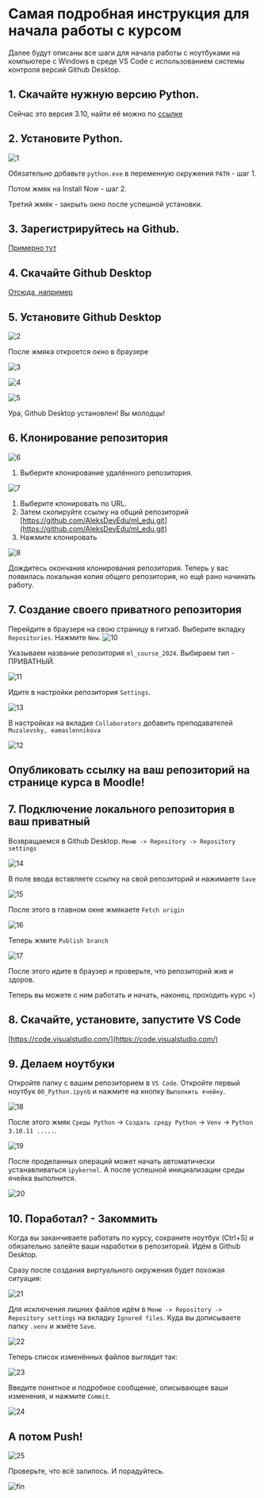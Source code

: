 # Самая подробная инструкция для начала работы с курсом

Далее будут описаны все шаги для начала работы с ноутбуками на компьютере с Windows в среде VS Code с использованием системы контроля версий Github Desktop.

## 1. Скачайте нужную версию Python.
Сейчас это версия 3.10, найти её можно по [ссылке](https://www.python.org/downloads/release/python-31011/)

## 2. Установите Python.

![1](assets/rtfm/1.png)

Обязательно добавьте `python.exe` в переменную окружения `PATH` - шаг 1.

Потом жмяк на Install Now - шаг 2.

Третий жмяк - закрыть окно после успешной установки.

## 3. Зарегистрируйтесь на Github.

[Примерно тут](https://github.com/signup)


## 4. Скачайте Github Desktop

 [Отсюда, например](https://desktop.github.com/download/)

## 5. Установите Github Desktop

![2](assets/rtfm/2.png)

После жмяка откроется окно в браузере

![3](assets/rtfm/3.png)

![4](assets/rtfm/4.png)

![5](assets/rtfm/5.png)

Ура, Github Desktop установлен! Вы молодцы! 

## 6. Клонирование репозитория

![6](assets/rtfm/6.png)

1. Выберите клонирование удалённого репозитория.

![7](assets/rtfm/7.png)

1. Выберите клонировать по URL.
2. Затем скопируйте ссылку на общий репозиторий [https://github.com/AleksDevEdu/ml_edu.git](https://github.com/AleksDevEdu/ml_edu.git)
3. Нажмите клонировать

![8](assets/rtfm/8.png)

Дождитесь окончания клонирования репозитория.
Теперь у вас появилась локальная копия общего репозитория, но ещё рано начинать работу.

## 7. Создание своего приватного репозитория

Перейдите в браузере на свою страницу в гитхаб. Выберите вкладку `Repositories`. Нажмите `New`.
![10](assets/rtfm/10.png)

Указываем название репозитория `ml_course_2024`. Выбираем тип - ПРИВАТНЫЙ.

![11](assets/rtfm/11.png)

Идите в настройки репозитория `Settings`.

![13](assets/rtfm/13.png)

 В настройках на вкладке `Collaborators` добавить преподавателей `Muzalevsky, eamaslennikova` 

![12](assets/rtfm/12.png)

## Опубликовать ссылку на ваш репозиторий на странице курса в Moodle!

## 7. Подключение локального репозитория в ваш приватный

Возвращаемся в Github Desktop.
`Меню -> Repository -> Repository settings`

![14](assets/rtfm/14.png)

В поле ввода вставляете ссылку на свой репозиторий и нажимаете `Save`

![15](assets/rtfm/15.png)

После этого в главном окне жмякаете `Fetch origin`

![16](assets/rtfm/16.png)

Теперь жмите `Publish branch`

![17](assets/rtfm/17.png)

После этого идите в браузер и проверьте, что репозиторий жив и здоров.

Теперь вы можете с ним работать и начать, наконец, проходить курс =)

## 8. Скачайте, установите, запустите VS Code

[https://code.visualstudio.com/](https://code.visualstudio.com/)


## 9. Делаем ноутбуки

Откройте папку с вашим репозиторием в `VS Code`. Откройте первый ноутбук `00_Python.ipynb` и нажмите на кнопку `Выполнить ячейку`.

![18](assets/rtfm/18.png)

После этого жмяк `Среды Python` -> `Создать среду Python` -> `Venv` -> `Python 3.10.11 .....`.

![19](assets/rtfm/19.png)

После проделанных операций может начать автоматически устанавливаться `ipykernel`.
А после успешной инициализации среды ячейка выполнится.

![20](assets/rtfm/20.png)


## 10. Поработал? - Закоммить

Когда вы заканчиваете работать по курсу, сохраните ноутбук (Ctrl+S) и обязательно залейте ваши наработки в репозиторий. 
Идём в Github Desktop.

Сразу после создания виртуального окружения будет похожая ситуация:

![21](assets/rtfm/21.png)

Для исключения лишних файлов идём в `Меню -> Repository -> Repository settings` на вкладку `Ignored files`. Куда вы дописываете папку `.venv` и жмёте `Save`.

![22](assets/rtfm/22.png)

Теперь список изменённых файлов выглядит так:

![23](assets/rtfm/23.png)

Введите понятное и подробное сообщение, описывающее ваши изменения, и нажмите `Commit`.

![24](assets/rtfm/24.png)

## А потом Push!

![25](assets/rtfm/25.png)

Проверьте, что всё залилось. И порадуйтесь.

![fin](assets/rtfm/fin.jpg)